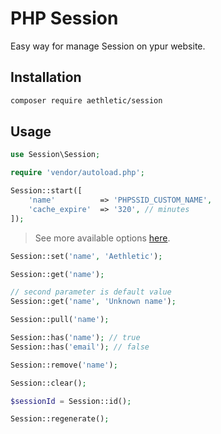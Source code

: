 # PHP Session

Easy way for manage Session on ypur website.

## Installation

```bash
composer require aethletic/session
```

## Usage

```php
use Session\Session;

require 'vendor/autoload.php';

Session::start([
    'name'          => 'PHPSSID_CUSTOM_NAME',
    'cache_expire'  => '320', // minutes
]);
```

> See more available options [here](https://www.php.net/manual/ru/session.configuration.php).

```php
Session::set('name', 'Aethletic');
```

```php
Session::get('name');

// second parameter is default value
Session::get('name', 'Unknown name'); 
```

```php
Session::pull('name');
```

```php
Session::has('name'); // true
Session::has('email'); // false
```

```php
Session::remove('name');
```

```php
Session::clear();
```

```php
$sessionId = Session::id();
```

```php
Session::regenerate();
```